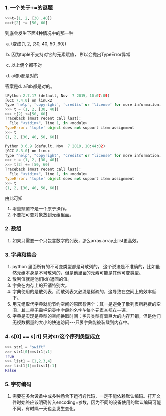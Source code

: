 ### 1. 一个关于+=的谜题

```python
>>>t=(1, 2, [30 ,40])
>>>t[2] += [50, 60]
```

到底会发生下面4种情况中的那一种

​		a.  t变成(1, 2, [30, 40, 50 ,60])

​		b.  因为tuple不支持对它的元素赋值， 所以会抛出TypeError异常

​		c. 以上俩个都不对

​		d. a和b都是对的

答案是d. a和b都是对的。

```python
tPython 2.7.17 (default, Nov  7 2019, 10:07:09) 
[GCC 7.4.0] on linux2
Type "help", "copyright", "credits" or "license" for more information.
>>> t = (1, 2, [30, 40])
>>> t[2] +=[50, 60]
Traceback (most recent call last):
  File "<stdin>", line 1, in <module>
TypeError: 'tuple' object does not support item assignment
>>> t
(1, 2, [30, 40, 50, 60])
```

```python
Python 3.6.9 (default, Nov  7 2019, 10:44:02) 
[GCC 8.3.0] on linux
Type "help", "copyright", "credits" or "license" for more information.
>>> t = (1, 2, [30, 40])
>>> t[2] += [50, 60]
Traceback (most recent call last):
  File "<stdin>", line 1, in <module>
TypeError: 'tuple' object does not support item assignment
>>> t
(1, 2, [30, 40, 50, 60])
```

由此可知

1. 增量赋值不是一个原子操作。
2. 不要把可变对象放到元组里面。



### 2. 数组

1. 如果只需要一个只包含数字的列表，那么array.array比list更高效。



### 3. 字典和集合

1. python 里面所有的不可变类型都是可散列的， 这个说法是不准确的，比如虽然元组本身是不可散列的，但是他里面的元素可能是其他可变类型。
2. 散列值就是他们id()返回的值。
3. 字典在内存上的开销特别大。
4. 字典使用的是散列表，而散列表又必须是稀疏的，这导致在空间上的效率低下。
5. 用元组取代字典就能节约空间的原因有俩个：其一是避免了散列表所耗费的空间，其二是无需把记录中字段的名字在每个元素李都存一遍。
6. 字典是实现是典型的空间换取时间：字典类型有着巨大的内存开销，但是他们无视数据量的大小的快速访问---只要字典能被装载到内存中。



### 4. s[0] == s[:1] 只对str这个序列类型成立

```python
>>> str1 = "swift"
>>> str1[0]==str1[:1]
True
>>> list1 = [1,2,3,4]
>>> list1[1]==list1[:1]
False
```



### 5. 字符编码

1. 需要在多台设备中或多种场合下运行的代码，一定不能依赖默认编码。打开文件时始终应该明确传入encoding=参数，因为不同的设备使用的默认编码可能不同，有时隔一天也会发生变化。